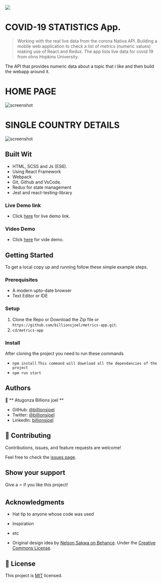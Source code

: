 ![](https://img.shields.io/badge/Microverse-blueviolet)

# COVID-19 STATISTICS App.

> Working with the real live data from the corona Nativa API. Building a mobile web application to check a list of metrics (numeric values) making use of React and Redux.
The app lists live data for covid 19 from ohns Hopkins University.

The API that provides numeric data about a topic that i like and then build the webapp around it.

# HOME PAGE
![screenshot](./app-screenshot.png)

# SINGLE COUNTRY DETAILS
![screenshot](./app-screenshot1.png)

## Built Wit

- HTML, SCSS and Js (ES6).
- Using React Framework
- Webpack
- Git, Github and VsCode.
- Redux for state management
- Jest and react-testing-library

### Live Demo link

- Click [here](https://covid-metrics-app.herokuapp.com/) for live demo link.

### Video Demo

- Click [here](https://www.loom.com/share/f3a4a9bf8a03476abba66b2d9c8f8d68) for vide demo.

## Getting Started

To get a local copy up and running follow these simple example steps.

### Prerequisites

- A modern upto-date browser
- Text Editor or IDE

### Setup

1.  Clone the Repo or Download the Zip file or `https://github.com/billionsjoel/metrics-app.git`.
2.  `cd/metrics-app`

### Install

After cloning the project you need to run these commands

- `npm install` `This command will download all the dependancies of the project`
- `npm run start`

## Authors

👤 ** Atugonza Billions joel **

- GitHub: [@billionsjoel](https://github.com/billionsjoel)
- Twitter: [@billionsjoel](https://twitter.com/BillionsJoel)
- LinkedIn: [billionsjoel](https://www.linkedin.com/in/billionsjoel/)

## 🤝 Contributing

Contributions, issues, and feature requests are welcome!

Feel free to check the [issues page](https://github.com/billionsjoel/metrics-app/issues).

## Show your support

Give a ⭐️ if you like this project!

## Acknowledgments

- Hat tip to anyone whose code was used
- Inspiration
- etc

- Original design idea by [Nelson Sakwa on Behance](https://www.behance.net/gallery/31579789/Ballhead-App-%28Free-PSDs%29). Under the [Creative Commons License](https://creativecommons.org/licenses/by-nc/4.0/).

## 📝 License

This project is [MIT](./MIT.md) licensed.
